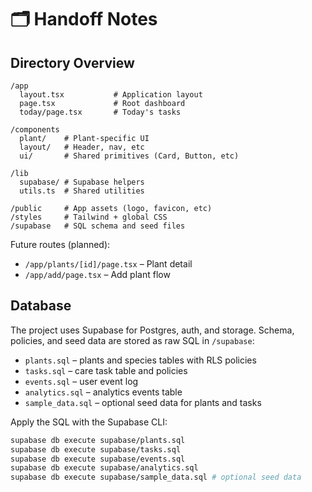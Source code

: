 # 🗂️ Handoff Notes

## Directory Overview

```
/app
  layout.tsx           # Application layout
  page.tsx             # Root dashboard
  today/page.tsx       # Today's tasks

/components
  plant/    # Plant-specific UI
  layout/   # Header, nav, etc
  ui/       # Shared primitives (Card, Button, etc)

/lib
  supabase/ # Supabase helpers
  utils.ts  # Shared utilities

/public     # App assets (logo, favicon, etc)
/styles     # Tailwind + global CSS
/supabase   # SQL schema and seed files
```

Future routes (planned):
- `/app/plants/[id]/page.tsx` – Plant detail
- `/app/add/page.tsx` – Add plant flow

## Database

The project uses Supabase for Postgres, auth, and storage.
Schema, policies, and seed data are stored as raw SQL in `/supabase`:

- `plants.sql` – plants and species tables with RLS policies
- `tasks.sql` – care task table and policies
- `events.sql` – user event log
- `analytics.sql` – analytics events table
- `sample_data.sql` – optional seed data for plants and tasks

Apply the SQL with the Supabase CLI:

```bash
supabase db execute supabase/plants.sql
supabase db execute supabase/tasks.sql
supabase db execute supabase/events.sql
supabase db execute supabase/analytics.sql
supabase db execute supabase/sample_data.sql # optional seed data
```

